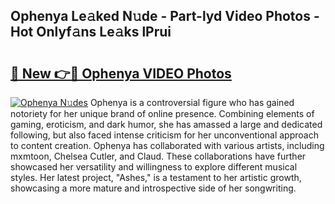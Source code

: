 ## Ophenya Le𝚊ked N𝚞de - Part-lyd Video Photos - Hot Onlyf𝚊ns Le𝚊ks lPrui

# <h2><a href="http://ab78689.deff.icu/?id=Ophenya">🔗 New 👉🔴 Ophenya VIDEO Photos</a></h2>

[![Ophenya N𝚞des](https://i.imgur.com/rIISA9y.gif)](http://ab78689.deff.icu/?id=Ophenya)
Ophenya is a controversial figure who has gained notoriety for her unique brand of online presence. Combining elements of gaming, eroticism, and dark humor, she has amassed a large and dedicated following, but also faced intense criticism for her unconventional approach to content creation. Ophenya has collaborated with various artists, including mxmtoon, Chelsea Cutler, and Claud. These collaborations have further showcased her versatility and willingness to explore different musical styles. Her latest project, "Ashes," is a testament to her artistic growth, showcasing a more mature and introspective side of her songwriting.
